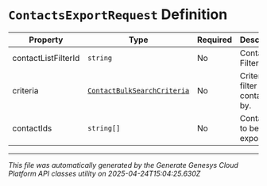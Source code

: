 # `ContactsExportRequest` Definition

| Property | Type | Required | Description |
|----------|------|----------|-------------|
| contactListFilterId | `string` | No | Contact List Filter ID. |
| criteria | [`ContactBulkSearchCriteria`](contactbulksearchcriteria-definition.md) | No | Criteria to filter the contacts by. |
| contactIds | `string[]` | No | Contact IDs to be exported. |

---

*This file was automatically generated by the Generate Genesys Cloud Platform API classes utility on 2025-04-24T15:04:25.630Z*